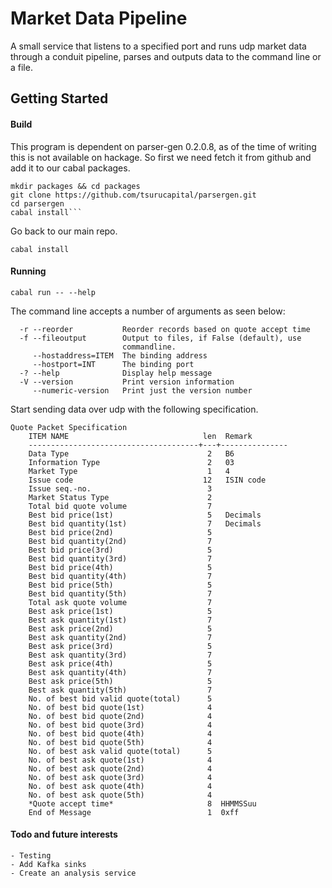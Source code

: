 # Market Data Pipeline

A small service that listens to a specified port and runs udp market data through a conduit pipeline, parses and outputs data to the command line or a file. 

## Getting Started

#### Build
This program is dependent on parser-gen 0.2.0.8, as of the time of writing this is not available on hackage. So first we need fetch it from github and add it to our cabal packages.
```
mkdir packages && cd packages
git clone https://github.com/tsurucapital/parsergen.git
cd parsergen
cabal install```
```
Go back to our main repo.
``` 
cabal install
```

#### Running
```
cabal run -- --help
```
The command line accepts a number of arguments as seen below:
```
  -r --reorder           Reorder records based on quote accept time
  -f --fileoutput        Output to files, if False (default), use
                         commandline.
     --hostaddress=ITEM  The binding address
     --hostport=INT      The binding port
  -? --help              Display help message
  -V --version           Print version information
     --numeric-version   Print just the version number
```

Start sending data over udp with the following specification.
```
Quote Packet Specification
    ITEM NAME                              len  Remark
    --------------------------------------+---+---------------
    Data Type                               2   B6
    Information Type                        2   03
    Market Type                             1   4
    Issue code                             12   ISIN code
    Issue seq.-no.                          3
    Market Status Type                      2
    Total bid quote volume                  7
    Best bid price(1st)                     5   Decimals
    Best bid quantity(1st)                  7   Decimals
    Best bid price(2nd)                     5
    Best bid quantity(2nd)                  7
    Best bid price(3rd)                     5
    Best bid quantity(3rd)                  7
    Best bid price(4th)                     5
    Best bid quantity(4th)                  7
    Best bid price(5th)                     5
    Best bid quantity(5th)                  7
    Total ask quote volume                  7
    Best ask price(1st)                     5
    Best ask quantity(1st)                  7
    Best ask price(2nd)                     5
    Best ask quantity(2nd)                  7
    Best ask price(3rd)                     5
    Best ask quantity(3rd)                  7
    Best ask price(4th)                     5
    Best ask quantity(4th)                  7
    Best ask price(5th)                     5
    Best ask quantity(5th)                  7
    No. of best bid valid quote(total)      5
    No. of best bid quote(1st)              4
    No. of best bid quote(2nd)              4
    No. of best bid quote(3rd)              4
    No. of best bid quote(4th)              4
    No. of best bid quote(5th)              4
    No. of best ask valid quote(total)      5
    No. of best ask quote(1st)              4
    No. of best ask quote(2nd)              4
    No. of best ask quote(3rd)              4
    No. of best ask quote(4th)              4
    No. of best ask quote(5th)              4
    *Quote accept time*                     8  HHMMSSuu
    End of Message                          1  0xff
```

#### Todo and future interests
    - Testing
    - Add Kafka sinks
    - Create an analysis service



